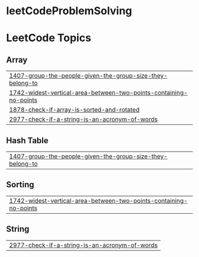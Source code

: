 # leetCodeProblemSolving


<!---LeetCode Topics Start-->
# LeetCode Topics
## Array
|  |
| ------- |
| [1407-group-the-people-given-the-group-size-they-belong-to](https://github.com/mbika/leetCodeProblemSolving/tree/master/1407-group-the-people-given-the-group-size-they-belong-to) |
| [1742-widest-vertical-area-between-two-points-containing-no-points](https://github.com/mbika/leetCodeProblemSolving/tree/master/1742-widest-vertical-area-between-two-points-containing-no-points) |
| [1878-check-if-array-is-sorted-and-rotated](https://github.com/mbika/leetCodeProblemSolving/tree/master/1878-check-if-array-is-sorted-and-rotated) |
| [2977-check-if-a-string-is-an-acronym-of-words](https://github.com/mbika/leetCodeProblemSolving/tree/master/2977-check-if-a-string-is-an-acronym-of-words) |
## Hash Table
|  |
| ------- |
| [1407-group-the-people-given-the-group-size-they-belong-to](https://github.com/mbika/leetCodeProblemSolving/tree/master/1407-group-the-people-given-the-group-size-they-belong-to) |
## Sorting
|  |
| ------- |
| [1742-widest-vertical-area-between-two-points-containing-no-points](https://github.com/mbika/leetCodeProblemSolving/tree/master/1742-widest-vertical-area-between-two-points-containing-no-points) |
## String
|  |
| ------- |
| [2977-check-if-a-string-is-an-acronym-of-words](https://github.com/mbika/leetCodeProblemSolving/tree/master/2977-check-if-a-string-is-an-acronym-of-words) |
<!---LeetCode Topics End-->
